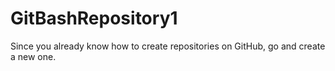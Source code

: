 # GitBashRepository1
Since you already know how to create repositories on GitHub, go and create a new one. 
